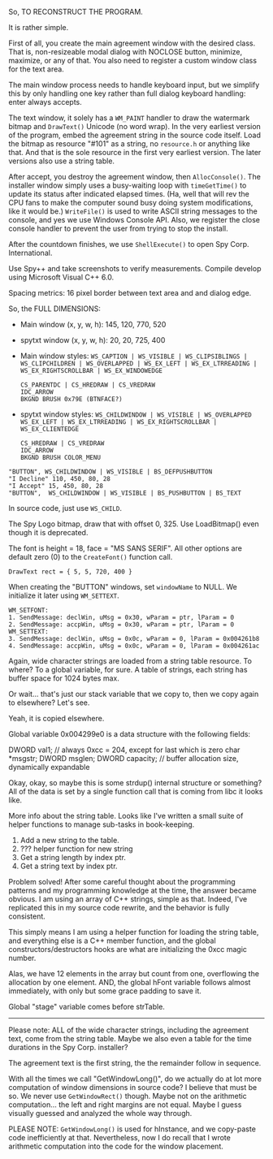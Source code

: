 So, TO RECONSTRUCT THE PROGRAM.

It is rather simple.

First of all, you create the main agreement window with the desired
class.  That is, non-resizeable modal dialog with NOCLOSE button,
minimize, maximize, or any of that.  You also need to register a
custom window class for the text area.

The main window process needs to handle keyboard input, but we
simplify this by only handling one key rather than full dialog
keyboard handling: enter always accepts.

The text window, it solely has a `WM_PAINT` handler to draw the
watermark bitmap and `DrawText()` Unicode (no word wrap).  In the very
earliest version of the program, embed the agreement string in the
source code itself.  Load the bitmap as resource "#101" as a string,
no `resource.h` or anything like that.  And that is the sole resource
in the first very earliest version.  The later versions also use a
string table.

After accept, you destroy the agreement window, then `AllocConsole()`.
The installer window simply uses a busy-waiting loop with
`timeGetTime()` to update its status after indicated elapsed times.
(Ha, well that will rev the CPU fans to make the computer sound busy
doing system modifications, like it would be.)  `WriteFile()` is used
to write ASCII string messages to the console, and yes we use Windows
Console API.  Also, we register the close console handler to prevent
the user from trying to stop the install.

After the countdown finishes, we use `ShellExecute()` to open Spy
Corp. International.

Use Spy++ and take screenshots to verify measurements.  Compile
develop using Microsoft Visual C++ 6.0.

Spacing metrics: 16 pixel border between text area and and dialog
edge.

So, the FULL DIMENSIONS:

* Main window (x, y, w, h): 145, 120, 770, 520
* spytxt window (x, y, w, h): 20, 20, 725, 400

* Main window styles: `WS_CAPTION | WS_VISIBLE | WS_CLIPSIBLINGS |
  WS_CLIPCHILDREN | WS_OVERLAPPED | WS_EX_LEFT | WS_EX_LTRREADING |
  WS_EX_RIGHTSCROLLBAR | WS_EX_WINDOWEDGE`

  `CS_PARENTDC | CS_HREDRAW | CS_VREDRAW`  
  `IDC_ARROW`  
  `BKGND BRUSH 0x79E (BTNFACE?)`

* spytxt window styles: `WS_CHILDWINDOW | WS_VISIBLE | WS_OVERLAPPED
  WS_EX_LEFT | WS_EX_LTRREADING | WS_EX_RIGHTSCROLLBAR | WS_EX_CLIENTEDGE`

  `CS_HREDRAW | CS_VREDRAW`  
  `IDC_ARROW`  
  `BKGND BRUSH COLOR_MENU`

```
"BUTTON", WS_CHILDWINDOW | WS_VISIBLE | BS_DEFPUSHBUTTON
"I Decline" 110, 450, 80, 28
"I Accept" 15, 450, 80, 28
"BUTTON",  WS_CHILDWINDOW | WS_VISIBLE | BS_PUSHBUTTON | BS_TEXT
```

In source code, just use `WS_CHILD`.

The Spy Logo bitmap, draw that with offset 0, 325.  Use LoadBitmap()
even though it is deprecated.

The font is height = 18, face = "MS SANS SERIF".  All other options
are default zero (0) to the `CreateFont()` function call.

```
DrawText rect = { 5, 5, 720, 400 }
```

When creating the "BUTTON" windows, set `windowName` to NULL.  We
initialize it later using `WM_SETTEXT`.

```
WM_SETFONT:
1. SendMessage: declWin, uMsg = 0x30, wParam = ptr, lParam = 0
2. SendMessage: accpWin, uMsg = 0x30, wParam = ptr, lParam = 0
WM_SETTEXT:
3. SendMessage: declWin, uMsg = 0x0c, wParam = 0, lParam = 0x004261b8
4. SendMessage: accpWin, uMsg = 0x0c, wParam = 0, lParam = 0x004261ac
```

Again, wide character strings are loaded from a string table resource.
To where?  To a global variable, for sure.  A table of strings, each
string has buffer space for 1024 bytes max.

Or wait... that's just our stack variable that we copy to, then we
copy again to elsewhere?  Let's see.

Yeah, it is copied elsewhere.

Global variable 0x004299e0 is a data structure with the following
fields:

DWORD val1; // always 0xcc = 204, except for last which is zero
char *msgstr;
DWORD msglen;
DWORD capacity; // buffer allocation size, dynamically expandable

Okay, okay, so maybe this is some strdup() internal structure or
something?  All of the data is set by a single function call that is
coming from libc it looks like.

More info about the string table.  Looks like I've written a small
suite of helper functions to manage sub-tasks in book-keeping.

1. Add a new string to the table.
2. ??? helper function for new string
3. Get a string length by index ptr.
4. Get a string text by index ptr.

Problem solved!  After some careful thought about the programming
patterns and my programming knowledge at the time, the answer became
obvious.  I am using an array of C++ strings, simple as that.  Indeed,
I've replicated this in my source code rewrite, and the behavior is
fully consistent.

This simply means I am using a helper function for loading the string
table, and everything else is a C++ member function, and the global
constructors/destructors hooks are what are initializing the 0xcc
magic number.

Alas, we have 12 elements in the array but count from one, overflowing
the allocation by one element.  AND, the global hFont variable follows
almost immediately, with only but some grace padding to save it.

Global "stage" variable comes before strTable.

----------

Please note: ALL of the wide character strings, including the
agreement text, come from the string table.  Maybe we also even a
table for the time durations in the Spy Corp. installer?

The agreement text is the first string, the the remainder follow in
sequence.

With all the times we call "GetWindowLong()", do we actually do at lot
more computation of window dimensions in source code?  I believe that
must be so.  We never use `GetWindowRect()` though.  Maybe not on the
arithmetic computation... the left and right margins are not equal.
Maybe I guess visually guessed and analyzed the whole way through.

PLEASE NOTE: `GetWindowLong()` is used for hInstance, and we
copy-paste code inefficiently at that.  Nevertheless, now I do recall
that I wrote arithmetic computation into the code for the window
placement.
